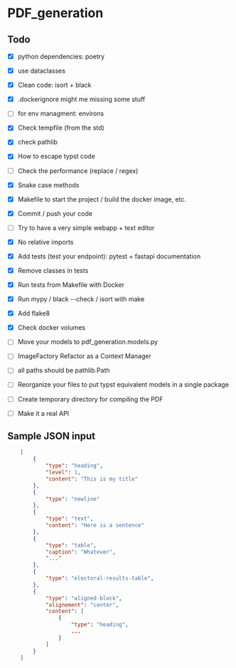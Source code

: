 # PDF_generation

## Todo

- [x] python dependencies: poetry
- [x] use dataclasses
- [x] Clean code: isort + black
- [X] .dockerignore might me missing some stuff
- [ ] for env managment: environs
- [X] Check tempfile (from the std)
- [X] check pathlib
- [X] How to escape typst code
- [ ] Check the performance (replace / regex)
- [X] Snake case methods
- [X] Makefile to start the project / build the docker image, etc.
- [X] Commit / push your code
- [ ] Try to have a very simple webapp + text editor
- [X] No relative imports
- [X] Add tests (test your endpoint): pytest + fastapi documentation
- [X] Remove classes in tests
- [X] Run tests from Makefile with Docker
- [X] Run mypy / black --check / isort with make
- [X] Add flake8
- [X] Check docker volumes
- [ ] Move your models to pdf_generation.models.py
- [ ] ImageFactory Refactor as a Context Manager
- [ ] all paths should be pathlib.Path
- [ ] Reorganize your files to put typst equivalent models in a single package
- [ ] Create temporary directory for compiling the PDF
- [ ] Make it a real API


## Sample JSON input

```json
    [
        {
            "type": "heading",
            "level": 1,
            "content": "This is my title"
        },
        {
            "type": "newline"
        },
        {
            "type": "text",
            "content": "Here is a sentence"
        },
        {
            "type": "table",
            "caption": "Whatever",
            "..."
        },
        {
            "type": "electoral-results-table",
        },
        {
            "type": "aligned-block",
            "alignement": "center",
            "content": [
                {
                    "type": "heading",
                    ...
                }
            ]
        }
    ]
```
